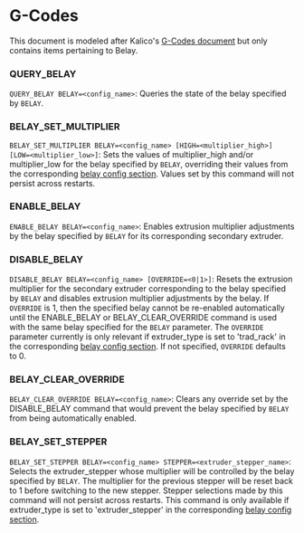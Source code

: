 # G-Codes

This document is modeled after Kalico's
[G-Codes document](https://docs.kalico.gg/G-Codes.html) but only
contains items pertaining to Belay.

### QUERY_BELAY
`QUERY_BELAY BELAY=<config_name>`: Queries the state of the belay
specified by `BELAY`.

### BELAY_SET_MULTIPLIER
`BELAY_SET_MULTIPLIER BELAY=<config_name> [HIGH=<multiplier_high>]
[LOW=<multiplier_low>]`: Sets the values of multiplier_high and/or
multiplier_low for the belay specified by `BELAY`, overriding their
values from the corresponding
[belay config section](Config_Reference.md#belay). Values set by this
command will not persist across restarts.

### ENABLE_BELAY
`ENABLE_BELAY BELAY=<config_name>`: Enables extrusion multiplier adjustments by
the belay specified by `BELAY` for its corresponding secondary extruder.

### DISABLE_BELAY
`DISABLE_BELAY BELAY=<config_name> [OVERRIDE=<0|1>]`: Resets the extrusion
multiplier for the secondary extruder corresponding to the belay specified by
`BELAY` and disables extrusion multiplier adjustments by the belay. If
`OVERRIDE` is 1, then the specified belay cannot be re-enabled automatically
until the ENABLE_BELAY or BELAY_CLEAR_OVERRIDE command is used with the same
belay specified for the `BELAY` parameter. The `OVERRIDE` parameter currently is
only relevant if extruder_type is set to 'trad_rack' in the corresponding
[belay config section](Config_Reference.md#belay). If not specified,
`OVERRIDE` defaults to 0.

### BELAY_CLEAR_OVERRIDE
`BELAY_CLEAR_OVERRIDE BELAY=<config_name>`: Clears any override set by the
DISABLE_BELAY command that would prevent the belay specified by `BELAY` from
being automatically enabled.

### BELAY_SET_STEPPER
`BELAY_SET_STEPPER BELAY=<config_name> STEPPER=<extruder_stepper_name>`: Selects
the extruder_stepper whose multiplier will be controlled by the belay specified
by `BELAY`. The multiplier for the previous stepper will be reset back
to 1 before switching to the new stepper. Stepper selections made by this
command will not persist across restarts. This command is only available if
extruder_type is set to 'extruder_stepper' in the corresponding
[belay config section](Config_Reference.md#belay).
